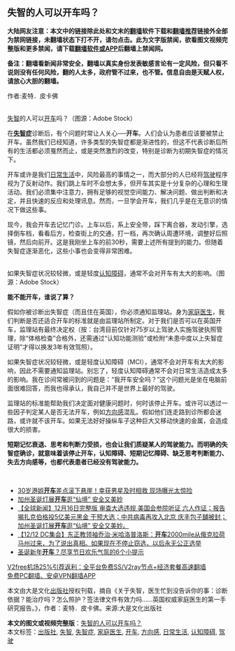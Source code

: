  <h2>失智的人可以开车吗？</h2> <p class="notice"><b>大陆网友注意：本文中的链接除此处和文末的<a href="https://github.com/bannedbook/fanqiang" >翻墙</a>软件下载和<a href="https://github.com/killgcd/justmysocks/blob/master/README.md">翻墙推荐</a>链接外全部为禁网链接，未翻墙状态下打不开，请勿点击。此为文字版禁闻，欲看图文视频完整版和更多禁闻，请下载<a href="https://github.com/bannedbook/fanqiang">翻墙软件或APP</a>后翻墙上禁闻网。</p><p>备注：翻墙看新闻非常安全，翻墙以真实身份发表敏感言论有一定风险，但只看不说则没有任何风险，翻的人太多，政府管不过来，也不管。信息自由是天赋人权，请放心大胆的翻墙。</b></p>  <div class="entry"> <p>作者:麦特．皮卡佛</p> <p><br /> <a href="https://www.bannedbook.org/bnews/tag/%E5%A4%B1%E6%99%BA/" class="st_tag internal_tag" rel="tag" title="标签 失智 下的日志">失智</a>的人可以<a href="https://www.bannedbook.org/bnews/tag/%E5%BC%80%E8%BD%A6/" class="st_tag internal_tag" rel="tag" title="标签 开车 下的日志">开车</a>吗？（图源：Adobe Stock） </p> <p>在<strong><a href="https://www.bannedbook.org/bnews/tag/%e5%a4%b1%e6%99%ba%e7%97%87/" class="st_tag internal_tag" rel="tag" title="标签 失智症 下的日志">失智症</a></strong>诊断后，有个问题时常让人关心──<strong>开车</strong>。人们会认为患者应该要被禁止开车。虽然我们已经知道，许多类型的失智症都是渐进性的，但这不代表诊断后所有的生活都必须戛然而止，或是突然激烈的改变，特别是诊断为初期失智症的情况下。 </p> <p>开车或许是我们<a href="https://www.bannedbook.org/bnews/tag/%e6%97%a5%e5%b8%b8%e7%94%9f%e6%b4%bb/" class="st_tag internal_tag" rel="tag" title="标签 日常生活 下的日志">日常生活</a>中，风险最高的事情之一，而大部分的人已经将<a href="https://www.bannedbook.org/bnews/tag/%E9%A9%BE%E9%A9%B6/" class="st_tag internal_tag" rel="tag" title="标签 驾驶 下的日志">驾驶</a>程序视为了反射动作。我们跳上车时不会想太多，但开车其实是十分复杂的心理和生理活动。我们必须集中注意力，拥有足够的视觉空间能力、解决问题、做出判断和决定，并且快速的反应和处理讯息。然而，一旦学会开车，我们几乎是在无意识的情况下做这些事。 </p>  <p>现今，我会开车去记忆门诊。上车以后，系上安全带，踩下离合器，发动引擎，选择倒车档，看看后方，检查街上的交通，打一档，再次确认周遭环境，调整好后照镜，然后向前开。这是我刚坐上车的前30秒，需要上述所有提到的能力。但随着失智症逐渐恶化，这些小事也会变得非常困难。 </p> <p><br /> 如果失智症状况较轻微，或是轻度<a href="https://www.bannedbook.org/bnews/tag/%E8%AE%A4%E7%9F%A5%E9%9A%9C%E7%A2%8D/" class="st_tag internal_tag" rel="tag" title="标签 认知障碍 下的日志">认知障碍</a>，通常不会对开车有太大的影响。（图源：Adobe Stock） </p> <p><strong>能不能开车，谁说了算？</strong> </p> <p>假如你被诊断出失智症（而且住在英国），你必须通知监理站。身为<a href="https://www.bannedbook.org/bnews/tag/%E5%AE%B6%E5%BA%AD%E5%8C%BB%E7%94%9F/" class="st_tag internal_tag" rel="tag" title="标签 家庭医生 下的日志">家庭医生</a>，我们判断是否还适合开车的标准就是由监理站所制定。对于我们是否可以在英国开车，监理站有最终决定权（按：台湾目前仅针对75岁以上驾驶人实施驾驶执照管理，除“体格检查”合格外，还需通过“认知功能测验”或检附“未患中度以上失智症证明”才得以换发3年有效驾照）。 </p>  <p>如果失智症状况较轻微，或是轻度认知障碍（MCI），通常不会对开车有太大的影响，因此不需要通知监理站。别忘了，轻度认知障碍通常不会对日常生活造成太多的影响。我在诊间常被问到的问题是：“我开车安全吗？”这个问题光是坐在电脑前面很难回答，而我也得承认，我自己并不是世界上最好的驾驶。 </p> <p>监理站的标准能帮助我们决定面对健康问题时，何时该停止开车。或许可以透过一些因子判定某人是否无法开车，例如<a href="https://www.bannedbook.org/bnews/tag/%E6%96%B9%E5%90%91%E6%84%9F/" class="st_tag internal_tag" rel="tag" title="标签 方向感 下的日志">方向感</a>混乱。假如他们连走路到诊所都会迷路，或许就不该开车。如果无法好好操纵车子这种巨大又移动快速的金属，会造成很大的损害。 </p> <p><strong>短期记忆衰退、思考和判断力受损，也会让我们质疑某人的驾驶能力。而明确的失智症确诊，就意味着该停止开车，认知障碍、短期记忆障碍、缺乏思考判断能力、失去方向感等，也都代表患者已经没有驾驶能力。</strong> </p> <p>&nbsp; </p>  <ul class='op-related-articles' title='相关阅读'> <li><a href='https://www.bannedbook.org/bnews/yule/20201221/1451803.html' target='_blank'>30岁港姐<b>开车</b>差点滚下悬崖！幸获男星及时相救 现场曝光太惊险</a></li> <li><a href='https://www.bannedbook.org/bnews/taiwannews/20201218/1449935.html' target='_blank'>加州圣诞灯展<b>开车</b>逛“仙境” 安全又美妙</a></li> <li><a href='https://www.bannedbook.org/bnews/bannedvideo/20201217/1449877.html' target='_blank'>【全球新闻】12月16日完整版 审查大选违规 美国会参院听证 六人作证；报告揭扎克伯格投5亿美元黑金 干预大选；中共病毒再攻入北京 庆丰包子舖被封；加州圣诞灯展<b>开车</b>逛“仙境” 安全又美妙。</a></li> <li><a href='https://www.bannedbook.org/bnews/bannedvideo/20201217/1449692.html' target='_blank'>【12/12 DC集会】东正教领袖乔治·米哈洛普洛斯：<b>开车</b>2000mile从俄克拉荷马州过来，为了说出真相。如果现在不停止窃选，以后永无公正选举</a></li> <li><a href='https://www.bannedbook.org/bnews/comments/20201216/1448453.html' target='_blank'>圣诞新年<b>开车</b>？尽享节日欢乐气氛的6个小提示</a></li> </ul> <p class="texttj"> <a href="https://www.bannedbook.org/forum23/topic22702.html" target="_blank">V2free机场25%引荐返利：全平台免费SS/V2ray节点+经济套餐高速翻墙</a><br/> <a href="https://github.com/bannedbook/fanqiang/wiki/%E7%A6%81%E9%97%BB%E7%BD%91%E5%AE%89%E5%8D%93%E7%BF%BB%E5%A2%99%E6%96%B0%E9%97%BBAPP" target="_blank">免费PC翻墙、安卓VPN翻墙APP</a></p><p>本文由大是文化<a href="https://www.bannedbook.org/bnews/tag/%E5%87%BA%E7%89%88%E7%A4%BE/" class="st_tag internal_tag" rel="tag" title="标签 出版社 下的日志">出版社</a>授权刊载，摘自《关于失智，医生忙到没告诉你的事：诊断依据？能治疗吗？怎么照护？签法律文件有效力吗&hellip;&hellip;英国权威家庭医生的第一手研究报告。》，作者：麦特．皮卡佛。来源:大是文化出版社</p><a name='sharetosocial'></a>       <div><b>本文的图文或视频完整版</b>：<a href='https://www.bannedbook.org/bnews/comments/20201229/1457251.html'>失智的人可以开车吗？</a></div>  </div><!--END ENTRY--> <div class="postfooter"> <div>本文标签：<a href="https://www.bannedbook.org/bnews/tag/%E5%87%BA%E7%89%88%E7%A4%BE/" rel="tag">出版社</a>, <a href="https://www.bannedbook.org/bnews/tag/%E5%A4%B1%E6%99%BA/" rel="tag">失智</a>, <a href="https://www.bannedbook.org/bnews/tag/%e5%a4%b1%e6%99%ba%e7%97%87/" rel="tag">失智症</a>, <a href="https://www.bannedbook.org/bnews/tag/%E5%AE%B6%E5%BA%AD%E5%8C%BB%E7%94%9F/" rel="tag">家庭医生</a>, <a href="https://www.bannedbook.org/bnews/tag/%E5%BC%80%E8%BD%A6/" rel="tag">开车</a>, <a href="https://www.bannedbook.org/bnews/tag/%E6%96%B9%E5%90%91%E6%84%9F/" rel="tag">方向感</a>, <a href="https://www.bannedbook.org/bnews/tag/%e6%97%a5%e5%b8%b8%e7%94%9f%e6%b4%bb/" rel="tag">日常生活</a>, <a href="https://www.bannedbook.org/bnews/tag/%E8%AE%A4%E7%9F%A5%E9%9A%9C%E7%A2%8D/" rel="tag">认知障碍</a>, <a href="https://www.bannedbook.org/bnews/tag/%E9%A9%BE%E9%A9%B6/" rel="tag">驾驶</a></div>  </div><!--END POSTFOOTER--> 